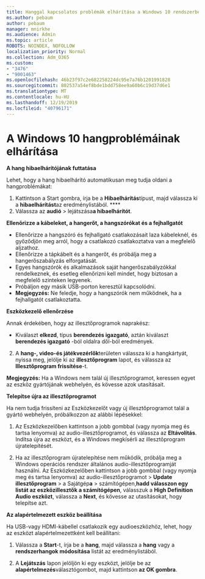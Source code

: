 ```yaml
---
title: Hanggal kapcsolatos problémák elhárítása a Windows 10 rendszerben
ms.author: pebaum
author: pebaum
manager: mnirkhe
ms.audience: Admin
ms.topic: article
ROBOTS: NOINDEX, NOFOLLOW
localization_priority: Normal
ms.collection: Adm_O365
ms.custom:
- "3476"
- "9001463"
ms.openlocfilehash: 46b23f97c2e682258224dc95e7a76b1201991828
ms.sourcegitcommit: 802537a54ef8bde1bdd758ee9a60b6c19d37d6e1
ms.translationtype: MT
ms.contentlocale: hu-HU
ms.lasthandoff: 12/19/2019
ms.locfileid: "40796171"
---
```

# <a name="troubleshooting-audio-problems-in-windows-10"></a>A Windows 10 hangproblémáinak elhárítása

**A hang hibaelhárítójának futtatása**

Lehet, hogy a hang hibaelhárító automatikusan meg tudja oldani a hangproblémákat: 

1. Kattintson a Start gombra, írja be a **Hibaelhárítás**típust, majd válassza ki a **hibaelhárítást**az eredménylistából. **** 
2. Válassza az **audió** > lejátszása**a hibaelhárítót**.

**Ellenõrizze a kábeleket, a hangerőt, a hangszórókat és a fejhallgatót**

- Ellenőrizze a hangszóró és fejhallgató csatlakozásait laza kábeleknél, és győződjön meg arról, hogy a csatlakozó csatlakoztatva van a megfelelő aljzathoz.
- Ellenőrizze a tápkábelt és a hangerőt, és próbálja meg a hangerőszabályzás elforgatását.
- Egyes hangszórók és alkalmazások saját hangerőszabályzókkal rendelkeznek, és esetleg ellenőrizni kell mindet, hogy biztosan a megfelelő szinteken legyenek.
- Próbáljon egy másik USB-porton keresztül kapcsolódni.
- **Megjegyzés:** Ne feledje, hogy a hangszórók nem működnek, ha a fejhallgatót csatlakoztatta.

**Eszközkezelő ellenőrzése**

Annak érdekében, hogy az illesztőprogramok naprakész:

- Kiválaszt **elkezd**, típus **berendezés igazgató**, aztán kiválaszt **berendezés igazgató** -ból oldalra dől-ból eredmények.

2. A **hang-, video-és játékvezérlők**területen válassza ki a hangkártyát, nyissa meg, jelölje ki az **illesztőprogram** lapot, és válassza az **Illesztőprogram frissítése**-t. 

**Megjegyzés:** Ha a Windows nem talál új illesztőprogramot, keressen egyet az eszköz gyártójának webhelyén, és kövesse azok utasításait.

**Telepítse újra az illesztőprogramot**

Ha nem tudja frissíteni az Eszközkezelőt vagy új illesztőprogramot talál a gyártó webhelyén, próbálkozzon az alábbi lépésekkel: 

1. Az Eszközkezelőben kattintson a jobb gombbal (vagy nyomja meg és tartsa lenyomva) az audio-illesztőprogramot, és válassza az **Eltávolítás**. Indítsa újra az eszközt, és a Windows megkísérli az illesztõprogram újratelepítését.

2. Ha az illesztőprogram újratelepítése nem működik, próbálja meg a Windows operációs rendszer általános audio-illesztőprogramját használni. Az Eszközkezelőben kattintson a jobb gombbal (vagy nyomja meg és tartsa lenyomva) az audio-illesztőprogramot > **Update illesztőprogram** > a Sajátgép**a** > számítógépen,**hadd válasszon egy listát az eszközillesztők a számítógépen**, válasszuk a **High Definition Audio eszközt**, válassza a **Next**, és kövesse az utasításokat, hogy telepítse azt.

**Az alapértelmezett eszköz beállítása**

Ha USB-vagy HDMI-kábellel csatlakozik egy audioeszközhöz, lehet, hogy az eszközt alapértelmezettként kell beállítani: 

1. Válassza a **Start**-t, írja be a **hang**, majd válassza a **hang** vagy a **rendszerhangok módosítása** listát az eredménylistából.

2. A **Lejátszás** lapon jelöljön ki egy eszközt, jelölje be az **alapértelmezés**választógombot, majd kattintson **az OK gombra**.

